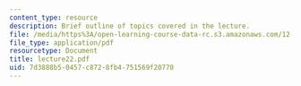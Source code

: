 ```yaml
---
content_type: resource
description: Brief outline of topics covered in the lecture.
file: /media/https%3A/open-learning-course-data-rc.s3.amazonaws.com/12-800-fluid-dynamics-of-the-atmosphere-and-ocean-fall-2004/7d3888b50457c8728fb4751569f20770_lecture22.pdf
file_type: application/pdf
resourcetype: Document
title: lecture22.pdf
uid: 7d3888b5-0457-c872-8fb4-751569f20770
---
```

